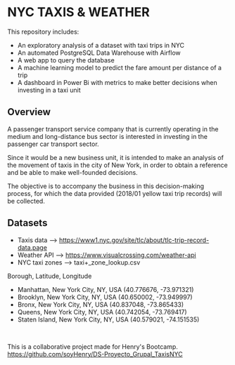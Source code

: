 # NYC TAXIS & WEATHER

This repository includes:

- An exploratory analysis of a dataset with taxi trips in NYC
- An automated PostgreSQL Data Warehouse with Airflow
- A web app to query the database
- A machine learning model to predict the fare amount per distance of a trip
- A dashboard in Power Bi with metrics to make better decisions when investing in a taxi unit

## Overview

A passenger transport service company that is currently operating in the medium and long-distance bus sector is interested in investing in the passenger car transport sector.

Since it would be a new business unit, it is intended to make an analysis of the movement of taxis in the city of New York, in order to obtain a reference and be able to make well-founded decisions.

The objective is to accompany the business in this decision-making process, for which the data provided (2018/01 yellow taxi trip records) will be collected.

## Datasets

* Taxis data --> https://www1.nyc.gov/site/tlc/about/tlc-trip-record-data.page
* Weather API --> https://www.visualcrossing.com/weather-api
* NYC taxi zones --> taxi+_zone_lookup.csv

Borough, Latitude, Longitude<br>
* Manhattan, New York City, NY, USA (40.776676, -73.971321)
* Brooklyn, New York City, NY, USA (40.650002, -73.949997)
* Bronx, New York City, NY, USA (40.837048, -73.865433)
* Queens, New York City, NY, USA (40.742054, -73.769417)
* Staten Island, New York City, NY, USA (40.579021, -74.151535)

<br>

This is a collaborative project made for Henry's Bootcamp.<br>
https://github.com/soyHenry/DS-Proyecto_Grupal_TaxisNYC
